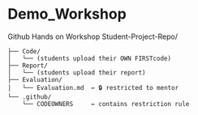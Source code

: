 # Demo_Workshop
Github Hands on Workshop 
Student-Project-Repo/
```besh
├── Code/
│   └── (students upload their OWN FIRSTcode)
├── Report/
│   └── (students upload their report)
├── Evaluation/
│   └── Evaluation.md  ← 🔒 restricted to mentor
└── .github/
    └── CODEOWNERS     ← contains restriction rule
